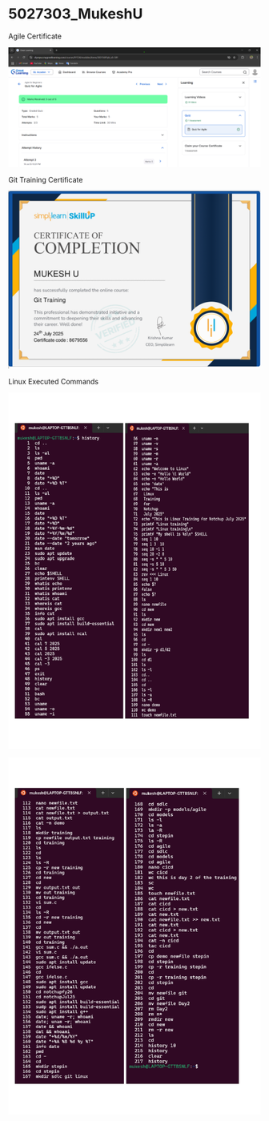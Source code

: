 # 5027303_MukeshU

Agile Certificate

![Agile Certificate](SDLC/AgileCertificate.png)

Git Training Certificate

![Git Certificate](GIT/GitTraining.png)

Linux Executed Commands

![Linux cmd1](LINUX/Linux_cmd_1.jpg)

![Linux cmd2](LINUX/Linux_cmd_2.jpg)